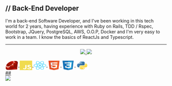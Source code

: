 ## // Back-End Developer

<p> I'm a back-end Software Developer, and I've been working in this tech world for 2 years, having experience with Ruby on Rails, TDD / Rspec, Bootstrap, JQuery, PostgreSQL, AWS, O.O.P, Docker and I'm very easy to work in a team. I know the basics of ReactJs and Typescript.  </p>
<hr>
<div align="center">
  <a href="https://github.com/luisfelipedev27">
  <img height="180em" src="https://github-readme-stats.vercel.app/api?username=luisfelipedev27&show_icons=true&theme=dark&include_all_commits=true&count_private=true"/>
  <img height="180em" src="https://github-readme-stats.vercel.app/api/top-langs/?username=luisfelipedev27&layout=compact&langs_count=7&theme=dark"/>
</div>
<div style="display: inline_block"><br>
    <img align="center" alt="Luis-Rb" height="30" width="40" src="https://raw.githubusercontent.com/devicons/devicon/master/icons/ruby/ruby-original.svg">
  <img align="center" alt="Luis-Js" height="30" width="40" src="https://raw.githubusercontent.com/devicons/devicon/master/icons/javascript/javascript-plain.svg">
  <img align="center" alt="Luis-React" height="30" width="40" src="https://raw.githubusercontent.com/devicons/devicon/master/icons/react/react-original.svg">
  <img align="center" alt="Luis-HTML" height="30" width="40" src="https://raw.githubusercontent.com/devicons/devicon/master/icons/html5/html5-original.svg">
  <img align="center" alt="Luis-CSS" height="30" width="40" src="https://raw.githubusercontent.com/devicons/devicon/master/icons/css3/css3-original.svg">
  <img align="center" alt="Luis-Python" height="30" width="40" src="https://raw.githubusercontent.com/devicons/devicon/master/icons/python/python-original.svg">

</div>
  ##
<div> 
  <a href="https://www.linkedin.com/in/luis-felipe-a99904209" target="_blank"><img src="https://img.shields.io/badge/-LinkedIn-%230077B5?style=for-the-badge&logo=linkedin&logoColor=white" target="_blank"></a> 
</div>
